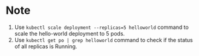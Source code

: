 # Note

1. Use `kubectl scale deployment --replicas=5 helloworld` command to scale the hello-world deployment to 5 pods.
2. Use `kubectl get po | grep helloworld` command to check if the status of all replicas is Running.
